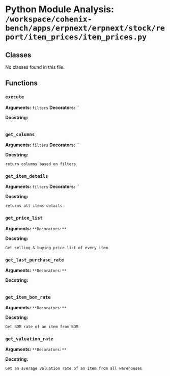 # Python Module Analysis: `/workspace/cohenix-bench/apps/erpnext/erpnext/stock/report/item_prices/item_prices.py`

## Classes

No classes found in this file.


## Functions

### `execute`
**Arguments:** `filters`
**Decorators:** ``

**Docstring:**
```

```
### `get_columns`
**Arguments:** `filters`
**Decorators:** ``

**Docstring:**
```
return columns based on filters
```
### `get_item_details`
**Arguments:** `filters`
**Decorators:** ``

**Docstring:**
```
returns all items details
```
### `get_price_list`
**Arguments:** ``
**Decorators:** ``

**Docstring:**
```
Get selling & buying price list of every item
```
### `get_last_purchase_rate`
**Arguments:** ``
**Decorators:** ``

**Docstring:**
```

```
### `get_item_bom_rate`
**Arguments:** ``
**Decorators:** ``

**Docstring:**
```
Get BOM rate of an item from BOM
```
### `get_valuation_rate`
**Arguments:** ``
**Decorators:** ``

**Docstring:**
```
Get an average valuation rate of an item from all warehouses
```


